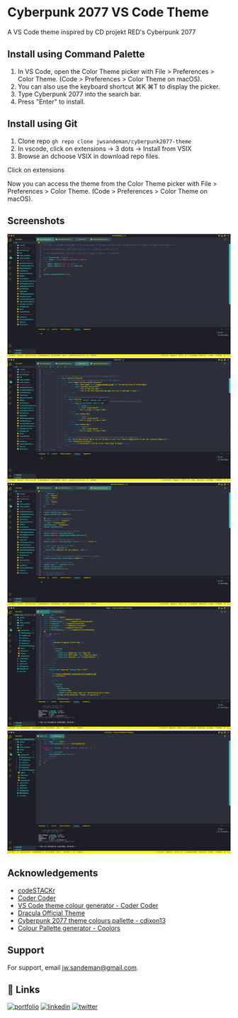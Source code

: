 
# Cyberpunk 2077 VS Code Theme

A VS Code theme inspired by CD projekt RED's Cyberpunk 2077

## Install using Command Palette

1. In VS Code, open the Color Theme picker with File > Preferences > Color Theme. (Code > Preferences > Color Theme on macOS).
2. You can also use the keyboard shortcut ⌘K ⌘T to display the picker.
3. Type Cyberpunk 2077 into the search bar.
4. Press "Enter" to install.

## Install using Git

1. Clone repo `gh repo clone jwsandeman/cyberpunk2077-theme`
2. In vscode, click on extensions -> 3 dots -> Install from VSIX
3. Browse an dchoose VSIX in download repo files.


Click on extensions

Now you can access the theme from the Color Theme picker with File > Preferences > Color Theme. (Code > Preferences > Color Theme on macOS).

## Screenshots

![App Screenshot](./images/Screen%20Shot%202022-05-13%20at%204.47.40%20pm.png)
![App Screenshot](./images/Screen%20Shot%202022-05-13%20at%204.48.03%20pm.png)
![App Screenshot](./images/Screen%20Shot%202022-05-13%20at%204.48.13%20pm.png)
![App Screenshot](./images/Screen%20Shot%202022-05-13%20at%204.50.24%20pm.png)
![App Screenshot](./images/Screen%20Shot%202022-05-13%20at%204.50.36%20pm.png)

## Acknowledgements

- [codeSTACKr](https://www.youtube.com/watch?v=QCqWzb-9Sy8)
- [Coder Coder](https://www.youtube.com/watch?v=pGzssFNtWXw)
- [VS Code theme colour generator - Coder Coder](https://coder-coder.com/vs-code-theme-color-generator/)
- [Dracula Official Theme](https://draculatheme.com/visual-studio-code)
- [Cyberpunk 2077 theme colours pallette - cdixon13](https://www.deviantart.com/cdixon13/art/CyberPunk-2077-Palette-879017278)
- [Colour Pallette generator - Coolors](https://coolors.co/)

## Support

For support, email jw.sandeman@gmail.com.

## 🔗 Links

[![portfolio](https://img.shields.io/badge/my_portfolio-000?style=for-the-badge&logo=ko-fi&logoColor=white)](https://festive-aryabhata-690f3c.netlify.app/index.html)
[![linkedin](https://img.shields.io/badge/linkedin-0A66C2?style=for-the-badge&logo=linkedin&logoColor=white)](https://www.linkedin.com/in/jason-sandeman/)
[![twitter](https://img.shields.io/badge/twitter-1DA1F2?style=for-the-badge&logo=twitter&logoColor=white)](https://twitter.com/jwsandeman)
